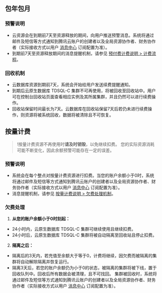 ## 包年包月
### 预警说明
- 云资源会在到期前7天至资源释放的期间，向用户推送预警消息。系统将通过邮件及短信等方式通知到腾讯云账户的创建者以及全局资源协作者、财务协作者（实际接收方式以用户 [消息中心](https://console.cloud.tencent.com/message) 订阅配置为准）。
- 到期前7天至资源释放期间的消息提醒机制，请参见 [预付费计费说明 > 计费流程](https://cloud.tencent.com/document/product/555/9618#.E8.AE.A1.E8.B4.B9.E6.B5.81.E7.A8.8B)。

### 回收机制
- 云数据库资源到期前7天，系统会开始给用户发送续费提醒通知。
- 到期后云原生数据库 TDSQL-C 集群不可再使用，将被回收至回收站中。用户可在控制台回收站页面查看相应实例及其所属集群，并且仍然可以进行续费操作。
- 回收站保留时间最长为7天。云数据库在回收站保留7天后若仍未进行续费操作，则资源将被系统回收，数据将被清除且不可恢复。

## 按量计费
> !按量计费资源不再使用时**请及时销毁**，以免继续扣费。
> 您的实际资源消耗可能不断变化，因此余额预警可能存在一定的误差。

### 预警说明
- 系统会在每个整点对按量计费资源进行扣费。当您的账户余额小于0时，系统将通过邮件及短信等方式通知到腾讯云账户的创建者以及全局资源协作者、财务协作者（实际接收方式以用户 [消息中心](https://console.cloud.tencent.com/message) 订阅配置为准）。
- 消息提醒机制，请参见 [按量计费说明 > 欠费处理机制](https://cloud.tencent.com/document/product/555/9617#.E6.AC.A0.E8.B4.B9.E5.A4.84.E7.90.86.E6.9C.BA.E5.88.B6)。


### 欠费处理
1. **从您的账户余额小于0时刻起：**
 - 24小时内，云原生数据库 TDSQL-C 集群可继续使用且继续扣费。
 - 24小时后，云原生数据库 TDSQL-C 集群将被自动隔离至回收站且停止扣费。

2. **隔离之后：**
 - 隔离后的3天内，若充值至余额大于等于0，计费将继续，因欠费而被隔离的集群将自动解除隔离并恢复运行。
 - 隔离3天后，若您的账户余额仍为小于0的状态，被隔离的集群将被下线，置于回收队列中。回收后所有数据会被清理，且不可找回。
集群被回收时，系统将通过邮件及短信等方式通知到腾讯云账户的创建者以及全局资源协作者、财务协作者（实际接收方式以用户 [消息中心](https://console.cloud.tencent.com/message) 订阅配置为准）。

